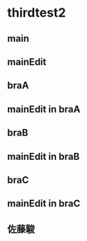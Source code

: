 # thirdtest2

## main

## mainEdit

## braA

## mainEdit in braA

## braB

## mainEdit in braB

## braC

## mainEdit in braC

## 佐藤駿
